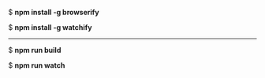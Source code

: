 
$ **npm install -g browserify**

$ **npm install -g watchify**

___
$ **npm run build**

$ **npm run watch**
